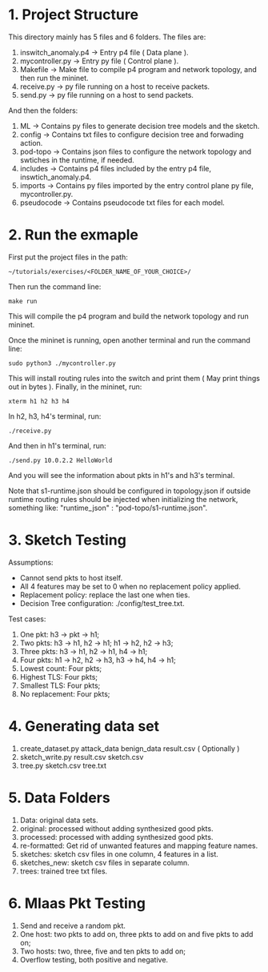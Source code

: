 # 1. Project Structure

This directory mainly has 5 files and 6 folders. The files are:

1. inswitch_anomaly.p4 -> Entry p4 file ( Data plane ).
2. mycontroller.py -> Entry py file ( Control plane ).
3. Makefile -> Make file to compile p4 program and network topology, and then run the mininet.
4. receive.py -> py file running on a host to receive packets.
5. send.py -> py file running on a host to send packets.

And then the folders:

1. ML -> Contains py files to generate decision tree models and the sketch.
2. config -> Contains txt files to configure decision tree and forwading action.
3. pod-topo -> Contains json files to configure the network topology and swtiches in the runtime, if needed.
4. includes -> Contains p4 files included by the entry p4 file, inswtich_anomaly.p4.
5. imports -> Contains py files imported by the entry control plane py file, mycontroller.py.
6. pseudocode -> Contains pseudocode txt files for each model.

# 2. Run the exmaple

First put the project files in the path:

`~/tutorials/exercises/<FOLDER_NAME_OF_YOUR_CHOICE>/`

Then run the command line:

`make run`

This will compile the p4 program and build the network topology and run mininet.

Once the mininet is running, open another terminal and run the command line:

`sudo python3 ./mycontroller.py`

This will install routing rules into the switch and print them ( May print things out in bytes ). Finally, in the mininet, run:

`xterm h1 h2 h3 h4`

In h2, h3, h4's terminal, run:

`./receive.py`

And then in h1's terminal, run:

`./send.py 10.0.2.2 HelloWorld`

And you will see the information about pkts in h1's and h3's terminal.

Note that s1-runtime.json should be configured in topology.json if outside runtime routing rules should be injected when initializing the network, something like: "runtime_json" : "pod-topo/s1-runtime.json".

# 3. Sketch Testing

Assumptions: 
- Cannot send pkts to host itself.
- All 4 features may be set to 0 when no replacement policy applied.
- Replacement policy: replace the last one when ties.
- Decision Tree configuration: ./config/test_tree.txt.

Test cases:

1. One pkt: h3 -> pkt -> h1;
2. Two pkts: h3 -> h1, h2 -> h1; h1 -> h2, h2 -> h3;
3. Three pkts: h3 -> h1, h2 -> h1, h4 -> h1;
4. Four pkts: h1 -> h2, h2 -> h3, h3 -> h4, h4 -> h1;
5. Lowest count: Four pkts;
6. Highest TLS: Four pkts;
7. Smallest TLS: Four pkts;
8. No replacement: Four pkts;

# 4. Generating data set

1. create_dataset.py attack_data benign_data result.csv ( Optionally )
2. sketch_write.py result.csv sketch.csv
3. tree.py sketch.csv tree.txt

#  5. Data Folders

1. Data: original data sets.
2. original: processed without adding synthesized good pkts.
3. processed: processed with adding synthesized good pkts.
4. re-formatted: Get rid of unwanted features and mapping feature names.
5. sketches: sketch csv files in one column, 4 features in a list.
6. sketches_new: sketch csv files in separate column.
7. trees: trained tree txt files.

# 6. Mlaas Pkt Testing

1. Send and receive a random pkt.
2. One host: two pkts to add on, three pkts to add on and five pkts to add on;
3. Two hosts: two, three, five and ten pkts to add on;
4. Overflow testing, both positive and negative.